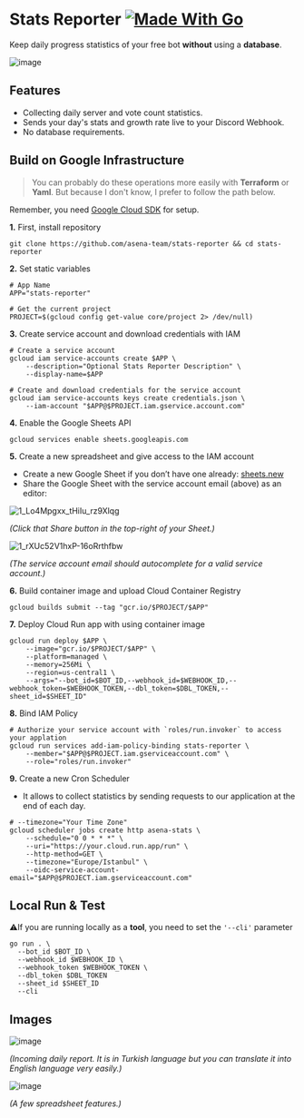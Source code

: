 # Stats Reporter [![Made With Go](https://img.shields.io/badge/Made%20with-Go-1f425f.svg?color=007EC6)](http://golang.org)

Keep daily progress statistics of your free bot **without** using a **database**.

![image](https://user-images.githubusercontent.com/20264712/114569483-b2d3c480-9c7d-11eb-912e-89d81f699e73.png)

## Features
- Collecting daily server and vote count statistics.
- Sends your day's stats and growth rate live to your Discord Webhook.
- No database requirements.

## Build on Google Infrastructure

> You can probably do these operations more easily with **Terraform** or **Yaml**. But because I don't know, I prefer to follow the path below.

Remember, you need [Google Cloud SDK](https://cloud.google.com/sdk/docs/install) for setup.

**1.** First, install repository
```shell
git clone https://github.com/asena-team/stats-reporter && cd stats-reporter
```

**2.** Set static variables
```shell
# App Name
APP="stats-reporter"

# Get the current project
PROJECT=$(gcloud config get-value core/project 2> /dev/null)
```

**3.** Create service account and download credentials with IAM
```shell
# Create a service account
gcloud iam service-accounts create $APP \
    --description="Optional Stats Reporter Description" \
    --display-name=$APP

# Create and download credentials for the service account
gcloud iam service-accounts keys create credentials.json \
    --iam-account "$APP@$PROJECT.iam.gservice.account.com"
```

**4.** Enable the Google Sheets API
```shell
gcloud services enable sheets.googleapis.com
```

**5.** Create a new spreadsheet and give access to the IAM account
- Create a new Google Sheet if you don’t have one already: [sheets.new](https://sheets.new)
- Share the Google Sheet with the service account email (above) as an editor:

![1_Lo4Mpgxx_tHiIu_rz9Xlqg](https://user-images.githubusercontent.com/20264712/114568399-c16dac00-9c7c-11eb-86c9-74314db96c7f.png)

*(Click that Share button in the top-right of your Sheet.)*

![1_rXUc52V1hxP-16oRrthfbw](https://user-images.githubusercontent.com/20264712/114568590-eb26d300-9c7c-11eb-967a-af0d6a747b02.png)

*(The service account email should autocomplete for a valid service account.)*

**6.** Build container image and upload Cloud Container Registry
```shell
gcloud builds submit --tag "gcr.io/$PROJECT/$APP"
```

**7.** Deploy Cloud Run app with using container image
```shell
gcloud run deploy $APP \
    --image="gcr.io/$PROJECT/$APP" \
    --platform=managed \
    --memory=256Mi \
    --region=us-central1 \
    --args="--bot_id=$BOT_ID,--webhook_id=$WEBHOOK_ID,--webhook_token=$WEBHOOK_TOKEN,--dbl_token=$DBL_TOKEN,--sheet_id=$SHEET_ID"
```

**8.** Bind IAM Policy
```shell
# Authorize your service account with `roles/run.invoker` to access your applation
gcloud run services add-iam-policy-binding stats-reporter \
    --member="$APP@$PROJECT.iam.gserviceaccount.com" \
    --role="roles/run.invoker"
```

**9.** Create a new Cron Scheduler

* It allows to collect statistics by sending requests to our application at the end of each day.

```shell
# --timezone="Your Time Zone"
gcloud scheduler jobs create http asena-stats \ 
    --schedule="0 0 * * *" \
    --uri="https://your.cloud.run.app/run" \
    --http-method=GET \ 
    --timezone="Europe/Istanbul" \
    --oidc-service-account-email="$APP@$PROJECT.iam.gserviceaccount.com"
```

## Local Run & Test

⚠️If you are running locally as a **tool**, you need to set the `'--cli'` parameter

```shell
go run . \
  --bot_id $BOT_ID \ 
  --webhook_id $WEBHOOK_ID \
  --webhook_token $WEBHOOK_TOKEN \
  --dbl_token $DBL_TOKEN
  --sheet_id $SHEET_ID
  --cli
```

## Images

![image](https://user-images.githubusercontent.com/20264712/114570264-5cb35100-9c7e-11eb-9236-d076d3a37916.png)

*(Incoming daily report. It is in Turkish language but you can translate it into English language very easily.)*

![image](https://user-images.githubusercontent.com/20264712/114569726-e44c9000-9c7d-11eb-9b56-30968f9fb086.png)

*(A few spreadsheet features.)*
